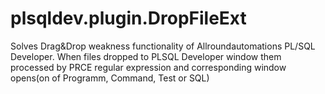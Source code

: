 # plsqldev.plugin.DropFileExt
Solves Drag&amp;Drop weakness functionality of Allroundautomations PL/SQL Developer.
When files dropped to PLSQL Developer window them processed by PRCE regular expression and corresponding window opens(on of Programm, Command, Test or SQL)